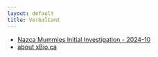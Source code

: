 ```yaml
---
layout: default
title: VerbalCant
---
```


-   <a href="nazca_mummies.html">Nazca Mummies Initial Investigation - 2024-10</a>
-   <a href="about.html">about xBio.ca</a>
